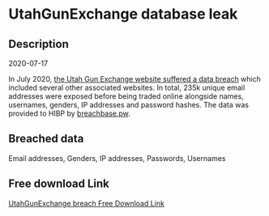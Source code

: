 # UtahGunExchange database leak

## Description

2020-07-17

In July 2020, <a href="https://www.forbes.com/sites/daveywinder/2020/08/15/gun-owners-beware-hacker-offers-240000-stolen-records-on-dark-web-report-utah-gun-exchange-amazon-cloud/" target="_blank" rel="noopener">the Utah Gun Exchange website suffered a data breach</a> which included several other associated websites. In total, 235k unique email addresses were exposed before being traded online alongside names, usernames, genders, IP addresses and password hashes. The data was provided to HIBP by <a href="https://breachbase.pw/" target="_blank" rel="noopener">breachbase.pw</a>.

## Breached data

Email addresses, Genders, IP addresses, Passwords, Usernames

## Free download Link

[UtahGunExchange breach Free Download Link](https://link-to.net/1229997/920.5083044483182/dynamic/?r=aHR0cHM6Ly93d3cubWVkaWFmaXJlLmNvbS92aWV3L2had205eEh5TEY0V1VOMi91dGFoZ3VuZXhjaGFuZ2UuY29tL2ZpbGU=)